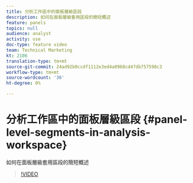 ```yaml
---
title: 分析工作區中的面板層級區段
description: 如何在面板層級套用區段的簡短概述
feature: panels
topics: null
audience: analyst
activity: use
doc-type: feature video
team: Technical Marketing
kt: 2106
translation-type: tm+mt
source-git-commit: 24ad92b0ccdf1112e3ed4a0968cd47db757598c3
workflow-type: tm+mt
source-wordcount: '36'
ht-degree: 0%

---
```



# 分析工作區中的面板層級區段 {#panel-level-segments-in-analysis-workspace}

如何在面板層級套用區段的簡短概述

>[!VIDEO](https://video.tv.adobe.com/v/24032/?quality=12)
